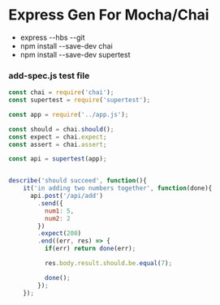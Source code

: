 # Express Gen For Mocha/Chai

- express --hbs --git
- npm install --save-dev chai
- npm install --save-dev supertest


### add-spec.js test file
```javascript
const chai = require('chai');
const supertest = require('supertest');

const app = require('../app.js');

const should = chai.should();
const expect = chai.expect;
const assert = chai.assert;

const api = supertest(app);


describe('should succeed', function(){
    it('in adding two numbers together', function(done){
      api.post('/api/add')
        .send({
          num1: 5,
          num2: 2
        })
        .expect(200)
        .end((err, res) => {
          if(err) return done(err);

          res.body.result.should.be.equal(7);

          done();
        });
    });
    
